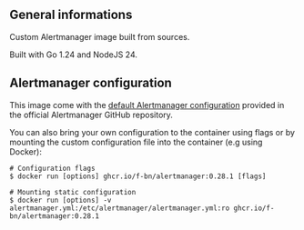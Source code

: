 ## General informations

Custom Alertmanager image built from sources.

Built with Go 1.24 and NodeJS 24.

## Alertmanager configuration

This image come with the [default Alertmanager configuration](https://github.com/prometheus/alertmanager/blob/main/examples/ha/alertmanager.yml) provided in the official Alertmanager GitHub repository. 

You can also bring your own configuration to the container using flags or by mounting the custom configuration file into the container (e.g using Docker):

```shell
# Configuration flags
$ docker run [options] ghcr.io/f-bn/alertmanager:0.28.1 [flags]

# Mounting static configuration
$ docker run [options] -v alertmanager.yml:/etc/alertmanager/alertmanager.yml:ro ghcr.io/f-bn/alertmanager:0.28.1
```